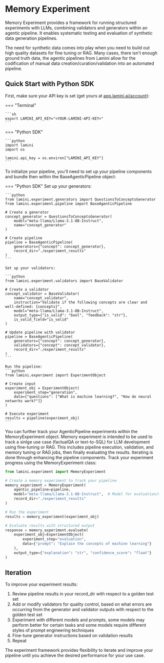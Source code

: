 # Memory Experiment

Memory Experiment provides a framework for running structured experiments with LLMs, combining validators and generators within an agentic pipeline. It enables systematic testing and evaluation of synthetic data generation pipelines.

The need for synthetic data comes into play when you need to build out high quality datasets for fine tuning or RAG. Many cases, there isn't enough ground truth data, the agentic pipelines from Lamini allow for the codification of manual data creation/curation/validation into an automated pipeline.

## Quick Start with Python SDK

First, make sure your API key is set (get yours at [app.lamini.ai/account](https://app.lamini.ai/account)):

=== "Terminal"

    ```sh
    export LAMINI_API_KEY="<YOUR-LAMINI-API-KEY>"
    ```

=== "Python SDK"

    ```python
    import lamini
    import os

    lamini.api_key = os.environ["LAMINI_API_KEY"]
    ```

To initialize your pipeline, you'll need to set up your pipeline components and bundle then within the BaseAgenticPipeline object:

=== "Python SDK"
    Set up your generators:

    ```python
    from lamini.experiment.generators import QuestionsToConceptsGenerator
    from lamini.experiment.pipeline import BaseAgenticPipeline

    # Create a generator
    concept_generator = QuestionsToConceptsGenerator(
        model="meta-llama/Llama-3.1-8B-Instruct",
        name="concept_generator"
    )

    # Create pipeline
    pipeline = BaseAgenticPipeline(
        generators={"concept": concept_generator},
        record_dir="./experiment_results"
    )
    ```

    Set up your validators:

    ```python
    from lamini.experiment.validators import BaseValidator

    # Create a validator
    concept_validator = BaseValidator(
        name="concept_validator",
        instruction="Validate if the following concepts are clear and well-defined: {concepts}",
        model="meta-llama/Llama-3.1-8B-Instruct",
        output_type={"is_valid": "bool", "feedback": "str"},
        is_valid_field="is_valid"
    )

    # Update pipeline with validator
    pipeline = BaseAgenticPipeline(
        generators={"concept": concept_generator},
        validators={"concept": concept_validator},
        record_dir="./experiment_results"
    )
    ```

    Run the pipeline:
    ```python
    from lamini.experiment import ExperimentObject

    # Create input
    experiment_obj = ExperimentObject(
        experiment_step="generation",
        data={"questions": ["What is machine learning?", "How do neural networks work?"]}
    )

    # Execute experiment
    results = pipeline(experiment_obj)
    ```
You can further track your AgenticPipeline experiments within the MemoryExperiment object. Memory experiment is intended to be used to track a sinlge use case (factualQA or text-to-SQL) for LLM development using fine-tuning or RAG. This includes pipeline execution, validation, and memory tuning or RAG jobs, then finally evaluating the results. Iterating is done through enhancing the pipeline components.
Track your experiment progress using the MemoryExperiment class:

```python
from lamini.experiment import MemoryExperiment

# Create a memory experiment to track your pipeline
memory_experiment = MemoryExperiment(
    agentic_pipeline=pipeline,
    model="meta-llama/Llama-3.1-8B-Instruct",  # Model for evaluation/memory tasks
    record_dir="./experiment_results"
)

# Run the experiment
results = memory_experiment(experiment_obj)

# Evaluate results with structured output
response = memory_experiment.evaluate(
    experiment_obj=ExperimentObject(
        experiment_step="evaluation",
        data={"prompt": "Explain the concepts of machine learning"}
    ),
    output_type={"explanation": "str", "confidence_score": "float"}
)
```

## Iteration

To improve your experiment results:

1. Review pipeline results in your record_dir with respect to a golden test 
set
2. Add or modify validators for quality control, based on what errors are 
occurring from the generator and validator outputs with respect to the 
golden test set
3. Experiment with different models and prompts, some models may perform 
better for certain tasks and some models require different styles of prompt 
engineering techniques
4. Fine-tune generator instructions based on validation results
5. Repeat

The experiment framework provides flexibility to iterate and improve your 
pipeline until you achieve the desired performance for your use case.